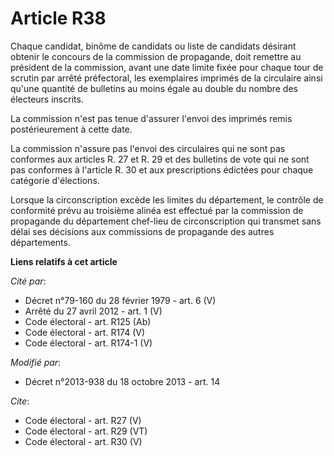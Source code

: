 # Article R38

Chaque candidat, binôme de candidats ou liste de candidats désirant obtenir le concours de la commission de propagande, doit
remettre au président de la commission, avant une date limite fixée pour chaque tour de scrutin par arrêté préfectoral, les
exemplaires imprimés de la circulaire ainsi qu'une quantité de bulletins au moins égale au double du nombre des électeurs
inscrits. 

La commission n'est pas tenue d'assurer l'envoi des imprimés remis postérieurement à cette date. 

La commission n'assure pas l'envoi des circulaires qui ne sont pas conformes aux articles R. 27 et R. 29 et des bulletins de
vote qui ne sont pas conformes à l'article R. 30 et aux prescriptions édictées pour chaque catégorie d'élections. 

Lorsque la circonscription excède les limites du département, le contrôle de conformité prévu au troisième alinéa est
effectué par la commission de propagande du département chef-lieu de circonscription qui transmet sans délai ses décisions
aux commissions de propagande des autres départements.

**Liens relatifs à cet article**

_Cité par_:

  - Décret n°79-160 du 28 février 1979 - art. 6 (V)
  - Arrêté du 27 avril 2012 - art. 1 (V)
  - Code électoral - art. R125 (Ab)
  - Code électoral - art. R174 (V)
  - Code électoral - art. R174-1 (V)

_Modifié par_:

  - Décret n°2013-938 du 18 octobre 2013 - art. 14

_Cite_:

  - Code électoral - art. R27 (V)
  - Code électoral - art. R29 (VT)
  - Code électoral - art. R30 (V)
